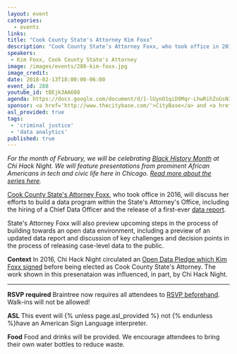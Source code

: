 ```yaml
---
layout: event
categories: 
  - events
links:
title: "Cook County State's Attorney Kim Foxx"
description: "Cook County State’s Attorney Foxx, who took office in 2016, will discuss her efforts to build a data program within the State’s Attorney’s Office, including the hiring of a Chief Data Officer and the release of a first-ever data report. State's Attorney Foxx will also preview upcoming steps in the process of building towards an open data environment."
speakers:
 - Kim Foxx, Cook County State's Attorney
image: /images/events/288-kim-foxx.jpg
image_credit: 
date: 2018-02-13T18:00:00-06:00
event_id: 288
youtube_id: tBEjk3AA608
agenda: https://docs.google.com/document/d/1-lUynO1qiD9Mqr-LhwRihZoGsN3mgV6sZ0GJeVg1TSM/edit#
sponsor: <a href='http://www.thecitybase.com/'>CityBase</a> and <a href='http://www.uilabs.org/innovation-platforms/cities-infrastructure/'>City Tech</a>
asl_provided: true
tags: 
 - 'criminal justice'
 - 'data analytics'
published: true
---
```


*For the month of February, we will be celebrating [Black History Month](https://en.wikipedia.org/wiki/Black_History_Month) at Chi Hack Night. We will feature presentations from prominent African Americans in tech and civic life here in Chicago. [Read more about the series here](https://chihacknight.org/blog/2018/02/02/introducing-black-history-month-speaker-series.html).*

[Cook County State's Attorney Foxx](https://www.cookcountystatesattorney.org/about/kimberly-foxx), who took office in 2016, will discuss her efforts to build a data program within the State's Attorney's Office, including the hiring of a Chief Data Officer and the release of a first-ever [data report](https://www.cookcountystatesattorney.org/sites/default/files/files/documents/ccsao-data-report-oct-2017.pdf). 

State's Attorney Foxx will also preview upcoming steps in the process of building towards an open data environment, including a preview of an updated data report and discussion of key challenges and decision points in the process of releasing case-level data to the public.

**Context** In 2016, Chi Hack Night circulated an [Open Data Pledge which Kim Foxx signed](/blog/2016/02/12/chi-hack-nights-open-data-pledge-for-cook-county-states-attorney.html) before being elected as Cook County State's Attorney. The work shown in this presenataion was influenced, in part, by Chi Hack Night.

---

**RSVP required** Braintree now requires all attendees to [RSVP beforehand](https://www.eventbrite.com/e/chi-hack-night-registration-41703945624). Walk-ins will not be allowed!

**ASL** This event will {% unless page.asl_provided %} not {% endunless %}have an American Sign Language interpreter.

**Food** Food and drinks will be provided. We encourage attendees to bring their own water bottles to reduce waste.